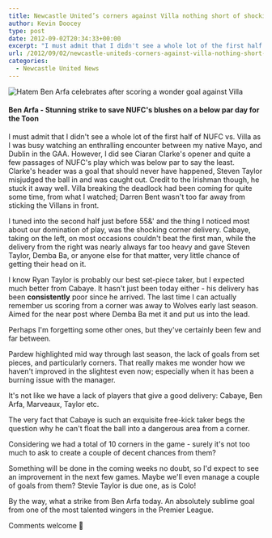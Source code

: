 ```yaml
---
title: Newcastle United’s corners against Villa nothing short of shocking
author: Kevin Doocey
type: post
date: 2012-09-02T20:34:33+00:00
excerpt: "I must admit that I didn't see a whole lot of the first half of NUFC vs. Villa as I was busy watching an enthralling encounter between my native Mayo, and Dublin in the GAA. However, I did see.."
url: /2012/09/02/newcastle-uniteds-corners-against-villa-nothing-short-of-shocking/
categories:
  - Newcastle United News
---
```


![Hatem Ben Arfa celebrates after scoring a wonder goal against Villa](https://www.tynetime.com/wp-content/uploads/2012/09/Hatem-Ben-Arfa-Aston-Villa.jpg "Hatem-Ben-Arfa-Aston-Villa")

#### Ben Arfa - Stunning strike to save NUFC's blushes on a below par day for the Toon

I must admit that I didn't see a whole lot of the first half of NUFC vs. Villa as I was busy watching an enthralling encounter between my native Mayo, and Dublin in the GAA. However, I did see Ciaran Clarke's opener and quite a few passages of NUFC's play which was below par to say the least. Clarke's header was a goal that should never have happened, Steven Taylor misjudged the ball in and was caught out. Credit to the Irishman though, he stuck it away well. Villa breaking the deadlock had been coming for quite some time, from what I watched; Darren  Bent wasn't too far away from sticking the Villans in front.

I tuned into the second half just before 55&' and the thing I noticed most about our domination of play, was the shocking corner delivery. Cabaye, taking on the left, on most occasions couldn't beat the first man, while the delivery from the right was nearly always far too heavy and gave Steven Taylor, Demba Ba, or anyone else for that matter, very little chance of getting their head on it.

I know Ryan Taylor is probably our best set-piece taker, but I expected much better from Cabaye. It hasn't just been today either - his delivery has been **consistently** poor since he arrived. The last time I can actually remember us scoring from a corner was away to Wolves early last season. Aimed for the near post where Demba Ba met it and put us into the lead.

Perhaps I'm forgetting some other ones, but they've certainly been few and far between.

Pardew highlighted mid way through last season, the lack of goals from set pieces, and particularly corners. That really makes me wonder how we haven't improved in the slightest even now; especially when it has been a burning issue with the manager.

It's not like we have a lack of players that give a good delivery: Cabaye, Ben Arfa, Marveaux, Taylor etc.

The very fact that Cabaye is such an exquisite free-kick taker begs the question why he can't float the ball into a dangerous area from a corner.

Considering we had a total of 10 corners in the game - surely it's not too much to ask to create a couple of decent chances from them?

Something will be done in the coming weeks no doubt, so I'd expect to see an improvement in the next few games. Maybe we'll even manage a couple of goals from them? Stevie Taylor is due one, as is Colo!

By the way, what a strike from Ben Arfa today. An absolutely sublime goal from one of the most talented wingers in the Premier League.

Comments welcome 🙂

